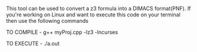 This tool can be used to convert a z3 formula into a DIMACS format(PNF). 
If you're working on Linux and want to execute this code on your terminal then use the following commands

TO COMPILE - g++ myProj.cpp -lz3 -lncurses 

TO EXECUTE - ./a.out


